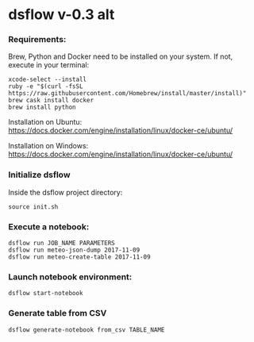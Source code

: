 # dsflow v-0.3 alt

### Requirements:

Brew, Python and Docker need to be installed on your system.
If not, execute in your terminal:

```
xcode-select --install
ruby -e "$(curl -fsSL https://raw.githubusercontent.com/Homebrew/install/master/install)"
brew cask install docker
brew install python
```

Installation on Ubuntu: https://docs.docker.com/engine/installation/linux/docker-ce/ubuntu/

Installation on Windows:
https://docs.docker.com/engine/installation/linux/docker-ce/ubuntu/


### Initialize dsflow

Inside the dsflow project directory:

```
source init.sh

```


### Execute a notebook:

```
dsflow run JOB_NAME PARAMETERS
dsflow run meteo-json-dump 2017-11-09
dsflow run meteo-create-table 2017-11-09

```

### Launch notebook environment:

```
dsflow start-notebook

```


### Generate table from CSV

```
dsflow generate-notebook from_csv TABLE_NAME

```
